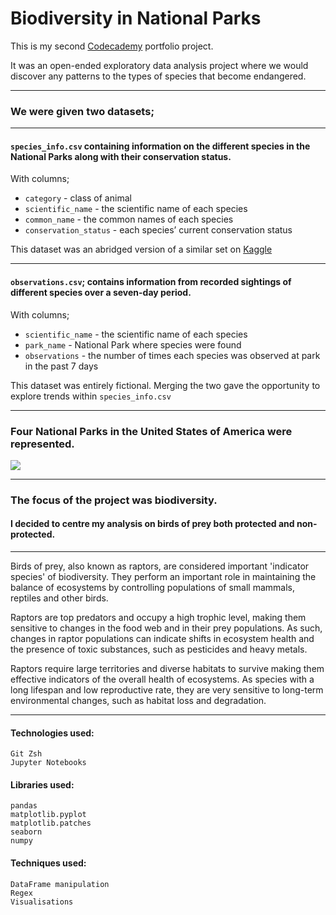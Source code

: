 # Biodiversity in National Parks

This is my second [Codecademy](https://www.codecademy.com/pages/data-science-career-specializations) portfolio project.

It was an open-ended exploratory data analysis project where we would discover any patterns to the types of species that become endangered. 

----

### We were given two datasets; 

----

#### `species_info.csv` containing information on the different species in the National Parks along with their conservation status.

With columns; 

- `category` - class of animal
- `scientific_name` - the scientific name of each species
- `common_name` - the common names of each species
- `conservation_status` - each species’ current conservation status

This dataset was an abridged version of a similar set on [Kaggle](https://www.kaggle.com/datasets/nationalparkservice/park-biodiversity?select=species.csv)

----

#### `observations.csv`; contains information from recorded sightings of different species over a seven-day period.

With columns; 

- `scientific_name` - the scientific name of each species
- `park_name` - National Park where species were found
- `observations` - the number of times each species was observed at park in the past 7 days

This dataset was entirely fictional. 
Merging the two gave the opportunity to explore trends within `species_info.csv`

----

### Four National Parks in the United States of America were represented.

<img src="Images/National Park Map.png"/>

----

### The focus of the project was biodiversity. 
#### I decided to centre my analysis on birds of prey both protected and non-protected.

----

Birds of prey, also known as raptors, are considered important 'indicator species' of biodiversity. They perform an important role in maintaining the balance of ecosystems by controlling populations of small mammals, reptiles and other birds. 

Raptors are top predators and occupy a high trophic level, making them sensitive to changes in the food web and in their prey populations. As such, changes in raptor populations can indicate shifts in ecosystem health and the presence of toxic substances, such as pesticides and heavy metals. 

Raptors require large territories and diverse habitats to survive making them effective indicators of the overall health of ecosystems. As species with a long lifespan and low reproductive rate, they are very sensitive to long-term environmental changes, such as habitat loss and degradation. 

----

#### Technologies used:
```
Git Zsh
Jupyter Notebooks
```
#### Libraries used:
```
pandas
matplotlib.pyplot
matplotlib.patches
seaborn
numpy
```
#### Techniques used:
```
DataFrame manipulation
Regex
Visualisations
```
